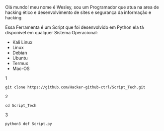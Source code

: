 Olá mundo! meu nome é Wesley, sou um Programador que atua na area de hacking ético e desenvolvimento de sites e segurança da informação e hacking

Essa Ferramenta é um Script que foi desenvolvido em Python
ela tá disponivel em qualquer Sistema Operacional:

* Kali Linux
* Linux
* Debian
* Ubuntu
* Termux
* Mac-OS

1
```
git clone https://github.com/Hacker-github-ctrl/Script_Tech.git
```
2
```
cd Script_Tech
```
3
```
python3 def Script.py
```
